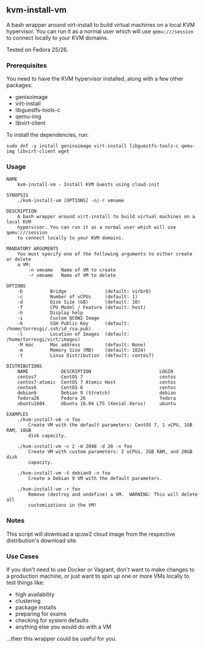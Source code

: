 ## kvm-install-vm

A bash wrapper around virt-install to build virtual machines on a local KVM
hypervisor.  You can run it as a normal user which will use `qemu:///session` to
connect locally to your KVM domains.

Tested on Fedora 25/26.

### Prerequisites

You need to have the KVM hypervisor installed, along with a few other packages:

- genisoimage
- virt-install
- libguestfs-tools-c
- qemu-img
- libvirt-client

To install the dependencies, run:

```
sudo dnf -y install genisoimage virt-install libguestfs-tools-c qemu-img libvirt-client wget
```

### Usage

```
NAME
    kvm-install-vm - Install KVM Guests using cloud-init

SYNOPSIS
    ./kvm-install-vm [OPTIONS] -n|-r vmname

DESCRIPTION
    A bash wrapper around virt-install to build virtual machines on a local KVM
    hypervisor. You can run it as a normal user which will use qemu:///session
    to connect locally to your KVM domains.

MANDATORY ARGUMENTS
    You must specify one of the following arguments to either create or delete
    a VM:
        -n vmname   Name of VM to create
        -r vmname   Name of VM to delete

OPTIONS
    -b          Bridge              (default: virbr0)
    -c          Number of vCPUs     (default: 1)
    -d          Disk Size (GB)      (default: 10)
    -f          CPU Model / Feature (default: host)
    -h          Display help
    -i          Custom QCOW2 Image
    -k          SSH Public Key      (default: /home/torresgi/.ssh/id_rsa.pub)
    -l          Location of Images  (default: /home/torresgi/virt/images)
    -M mac      Mac address         (default: None)
    -m          Memory Size (MB)    (default: 1024)
    -t          Linux Distribution  (default: centos7)

DISTRIBUTIONS
    NAME            DESCRIPTION                         LOGIN
    centos7         CentOS 7                            centos
    centos7-atomic  CentOS 7 Atomic Host                centos
    centos6         CentOS 6                            centos
    debian9         Debian 9 (Stretch)                  debian
    fedora26        Fedora 26                           fedora
    ubuntu1604      Ubuntu 16.04 LTS (Xenial Xerus)     ubuntu

EXAMPLES
    ./kvm-install-vm -n foo
        Create VM with the default parameters: CentOS 7, 1 vCPU, 1GB RAM, 10GB
        disk capacity.

    ./kvm-install-vm -c 2 -m 2048 -d 20 -n foo
        Create VM with custom parameters: 2 vCPUs, 2GB RAM, and 20GB disk
        capacity.

    ./kvm-install-vm -t debian9 -n foo
        Create a Debian 9 VM with the default parameters.

    ./kvm-install-vm -r foo
        Remove (destroy and undefine) a VM.  WARNING: This will delete all
        customizations in the VM!
```

### Notes

This script will download a qcow2 cloud image from the respective
distribution's download site.

### Use Cases

If you don't need to use Docker or Vagrant, don't want to make changes to a
production machine, or just want to spin up one or more VMs locally to test
things like:

- high availability
- clustering
- package installs
- preparing for exams
- checking for system defaults
- anything else you would do with a VM

...then this wrapper could be useful for you.
